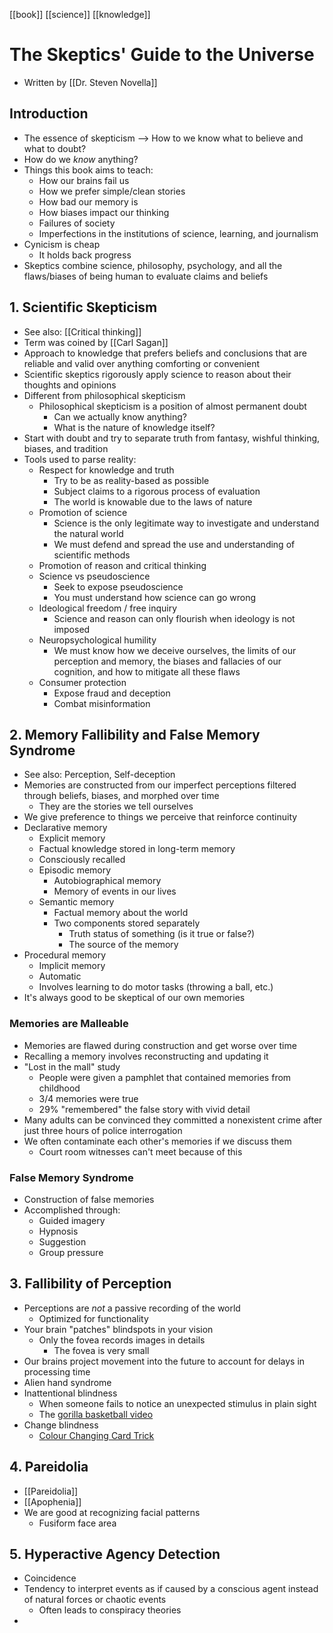[[book]] [[science]] [[knowledge]]

# The Skeptics' Guide to the Universe
- Written by [[Dr. Steven Novella]]

## Introduction
- The essence of skepticism --> How to we know what to believe and what to doubt?
- How do we _know_ anything?
- Things this book aims to teach:
	- How our brains fail us
	- How we prefer simple/clean stories
	- How bad our memory is
	- How biases impact our thinking
	- Failures of society
	- Imperfections in the institutions of science, learning, and journalism
- Cynicism is cheap
	- It holds back progress
- Skeptics combine science, philosophy, psychology, and all the flaws/biases of being human to evaluate claims and beliefs

## 1. Scientific Skepticism
- See also: [[Critical thinking]]
- Term was coined by [[Carl Sagan]]
- Approach to knowledge that prefers beliefs and conclusions that are reliable and valid over anything comforting or convenient
- Scientific skeptics rigorously apply science to reason about their thoughts and opinions
- Different from philosophical skepticism
	- Philosophical skepticism is a position of almost permanent doubt
		- Can we actually know anything?
		- What is the nature of knowledge itself?
- Start with doubt and try to separate truth from fantasy, wishful thinking, biases, and tradition
- Tools used to parse reality:
	- Respect for knowledge and truth
		- Try to be as reality-based as possible
		- Subject claims to a rigorous process of evaluation
		- The world is knowable due to the laws of nature
	- Promotion of science
		- Science is the only legitimate way to investigate and understand the natural world
		- We must defend and spread the use and understanding of scientific methods
	- Promotion of reason and critical thinking
	- Science vs pseudoscience
		- Seek to expose pseudoscience
		- You must understand how science can go wrong
	- Ideological freedom / free inquiry
		- Science and reason can only flourish when ideology is not imposed
	- Neuropsychological humility
		- We must know how we deceive ourselves, the limits of our perception and memory, the biases and fallacies of our cognition, and how to mitigate all these flaws
	- Consumer protection
		- Expose fraud and deception
		- Combat misinformation

## 2. Memory Fallibility and False Memory Syndrome
- See also: Perception, Self-deception
- Memories are constructed from our imperfect perceptions filtered through beliefs, biases, and morphed over time
	- They are the stories we tell ourselves
- We give preference to things we perceive that reinforce continuity
- Declarative memory
	- Explicit memory
	- Factual knowledge stored in long-term memory
	- Consciously recalled
	- Episodic memory
		- Autobiographical memory
		- Memory of events in our lives
	- Semantic memory
		- Factual memory about the world
		- Two components stored separately
			- Truth status of something (is it true or false?)
			- The source of the memory
- Procedural memory
	- Implicit memory
	- Automatic
	- Involves learning to do motor tasks (throwing a ball, etc.)
- It's always good to be skeptical of our own memories

### Memories are Malleable
- Memories are flawed during construction and get worse over time
- Recalling a memory involves reconstructing and updating it
- "Lost in the mall" study
	- People were given a pamphlet that contained memories from childhood
	- 3/4 memories were true
	- 29% "remembered" the false story with vivid detail
- Many adults can be convinced they committed a nonexistent crime after just three hours of police interrogation
- We often contaminate each other's memories if we discuss them
	- Court room witnesses can't meet because of this

### False Memory Syndrome
- Construction of false memories
- Accomplished through:
	- Guided imagery
	- Hypnosis
	- Suggestion
	- Group pressure

## 3. Fallibility of Perception
- Perceptions are _not_ a passive recording of the world
	- Optimized for functionality
- Your brain "patches" blindspots in your vision
	- Only the fovea records images in details
		- The fovea is very small
- Our brains project movement into the future to account for delays in processing time
- Alien hand syndrome
- Inattentional blindness
	- When someone fails to notice an unexpected stimulus in plain sight
	- The [gorilla basketball video](https://www.youtube.com/watch?v=vJG698U2Mvo)
- Change blindness
	- [Colour Changing Card Trick](https://www.youtube.com/watch?v=v3iPrBrGSJM)

## 4. Pareidolia
- [[Pareidolia]]
- [[Apophenia]]
- We are good at recognizing facial patterns
	- Fusiform face area

## 5. Hyperactive Agency Detection
- Coincidence
- Tendency to interpret events as if caused by a conscious agent instead of natural forces or chaotic events
	- Often leads to conspiracy theories
- 